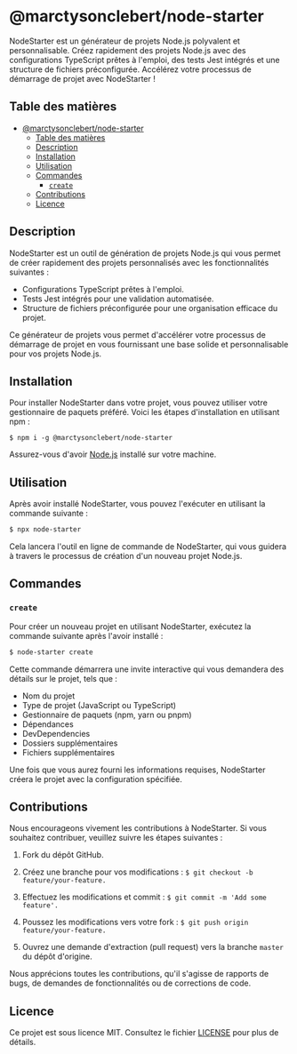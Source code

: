 # @marctysonclebert/node-starter

NodeStarter est un générateur de projets Node.js polyvalent et personnalisable. Créez rapidement des projets Node.js avec des configurations TypeScript prêtes à l'emploi, des tests Jest intégrés et une structure de fichiers préconfigurée. Accélérez votre processus de démarrage de projet avec NodeStarter !

## Table des matières

- [@marctysonclebert/node-starter](#marctysonclebertnode-starter)
  - [Table des matières](#table-des-matières)
  - [Description](#description)
  - [Installation](#installation)
  - [Utilisation](#utilisation)
  - [Commandes](#commandes)
    - [`create`](#create)
  - [Contributions](#contributions)
  - [Licence](#licence)

## Description

NodeStarter est un outil de génération de projets Node.js qui vous permet de créer rapidement des projets personnalisés avec les fonctionnalités suivantes :

- Configurations TypeScript prêtes à l'emploi.
- Tests Jest intégrés pour une validation automatisée.
- Structure de fichiers préconfigurée pour une organisation efficace du projet.

Ce générateur de projets vous permet d'accélérer votre processus de démarrage de projet en vous fournissant une base solide et personnalisable pour vos projets Node.js.

## Installation

Pour installer NodeStarter dans votre projet, vous pouvez utiliser votre gestionnaire de paquets préféré. Voici les étapes d'installation en utilisant npm :

```
$ npm i -g @marctysonclebert/node-starter
```

Assurez-vous d'avoir [Node.js](https://nodejs.org) installé sur votre machine.

## Utilisation

Après avoir installé NodeStarter, vous pouvez l'exécuter en utilisant la commande suivante :

```bash
$ npx node-starter
```

Cela lancera l'outil en ligne de commande de NodeStarter, qui vous guidera à travers le processus de création d'un nouveau projet Node.js.

## Commandes

### `create`

Pour créer un nouveau projet en utilisant NodeStarter, exécutez la commande suivante après l'avoir installé :

```bash
$ node-starter create
```

Cette commande démarrera une invite interactive qui vous demandera des détails sur le projet, tels que :

- Nom du projet
- Type de projet (JavaScript ou TypeScript)
- Gestionnaire de paquets (npm, yarn ou pnpm)
- Dépendances
- DevDependencies
- Dossiers supplémentaires
- Fichiers supplémentaires

Une fois que vous aurez fourni les informations requises, NodeStarter créera le projet avec la configuration spécifiée.

## Contributions

Nous encourageons vivement les contributions à NodeStarter. Si vous souhaitez contribuer, veuillez suivre les étapes suivantes :

1. Fork du dépôt GitHub.
2. Créez une branche pour vos modifications : `$ git checkout -b feature/your-feature.`

3. Effectuez les modifications et commit : `$ git commit -m 'Add some feature'.`

4. Poussez les modifications vers votre fork : `$ git push origin feature/your-feature.`
5. Ouvrez une demande d'extraction (pull request) vers la branche `master` du dépôt d'origine.

Nous apprécions toutes les contributions, qu'il s'agisse de rapports de bugs, de demandes de fonctionnalités ou de corrections de code.

## Licence

Ce projet est sous licence MIT. Consultez le fichier [LICENSE](LICENSE) pour plus de détails.

